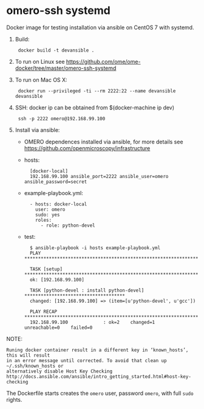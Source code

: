 omero-ssh systemd
=================

Docker image for testing installation via ansible on CentOS 7 with systemd.

1. Build:

        docker build -t devansible .

2. To run on Linux see https://github.com/ome/ome-docker/tree/master/omero-ssh-systemd

3. To run on Mac OS X:

        docker run --privileged -ti --rm 2222:22 --name devansible devansible

4. SSH:
    docker ip can be obtained from $(docker-machine ip dev)

        ssh -p 2222 omero@192.168.99.100

5. Install via ansible:

    - OMERO dependences installed via ansible, for more details see https://github.com/openmicroscopy/infrastructure

    - hosts:

            [docker-local]
            192.168.99.100 ansible_port=2222 ansible_user=omero ansible_password=secret

    - example-playbook.yml:
    
            - hosts: docker-local
              user: omero
              sudo: yes
              roles:
                - role: python-devel

    - test:

            $ ansible-playbook -i hosts example-playbook.yml
            PLAY ***************************************************************************

            TASK [setup] *******************************************************************
            ok: [192.168.99.100]

            TASK [python-devel : install python-devel] *************************************
            changed: [192.168.99.100] => (item=[u'python-devel', u'gcc'])

            PLAY RECAP *********************************************************************
            192.168.99.100             : ok=2    changed=1    unreachable=0    failed=0   


NOTE:

    Runing docker container result in a different key in ‘known_hosts’, this will result
    in an error message until corrected. To avoid that clean up ~/.ssh/known_hosts or
    alternatively disable Host Key Checking http://docs.ansible.com/ansible/intro_getting_started.html#host-key-checking


The Dockerfile starts creates the `omero` user, password `omero`, with full `sudo` rights.

